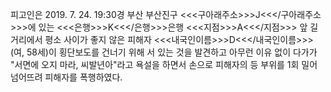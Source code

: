 피고인은 2019. 7. 24. 19:30경 부산 부산진구 <<<구아래주소>>>J<<</구아래주소>>>에 있는 <<<은행>>>K<<</은행>>>은행 <<<지점>>>A<<</지점>>> 앞 길거리에서 평소 사이가 좋지 않은 피해자 <<<내국인이름>>>D<<</내국인이름>>>(여, 58세)이 횡단보도를 건너기 위해 서 있는 것을 발견하고 아무런 이유 없이 다가가 "서면에 오지 마라, 씨발년아"라고 욕설을 하면서 손으로 피해자의 등 부위를 1회 밀어 넘어뜨려 피해자를 폭행하였다.
